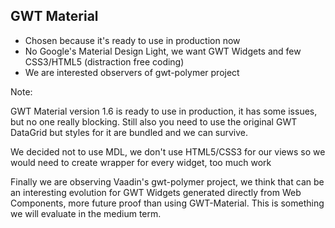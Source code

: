##  GWT Material

* Chosen because it's ready to use in production now
* No Google's Material Design Light, we want GWT Widgets and few CSS3/HTML5 (distraction free coding)                                            
* We are interested observers of gwt-polymer project

Note:

GWT Material version 1.6 is ready to use in production, it has some issues, but no one really blocking. 
Still also you need to use the original GWT DataGrid but styles for it are bundled and we can survive.

We decided not to use MDL, we don't use HTML5/CSS3 for our views so we would need to create wrapper for every widget,
too much work

Finally we are observing Vaadin's gwt-polymer project, we think that can be an interesting evolution for 
GWT Widgets generated directly from Web Components, more future proof than using GWT-Material. This is something we will
evaluate in the medium term.
